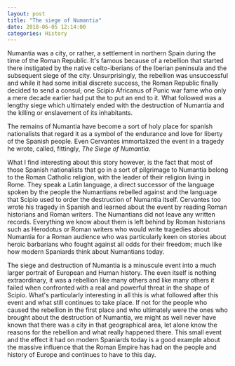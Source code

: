 ```yaml
---
layout: post
title: "The siege of Numantia"
date: 2018-06-05 12:14:00
categories: History
---
```


Numantia was a city, or rather, a settlement in northern Spain during the time 
of the Roman Republic. It's famous because of a rebellion that started there 
instigated by the native celto-iberians of the Iberian peninsula and the 
subsequent siege of the city. Unsurprisingly, the rebellion was unsuccessful 
and while it had some initial discrete success, the Roman Republic finally 
decided to send a consul; one Scipio Africanus of Punic war fame who only a 
mere decade earlier had put the to put an end to it. 
What followed was a lengthy siege which ultimately ended with the destruction 
of Numantia and the killing or enslavement of its inhabitants. 

The remains of Numantia have become a sort of holy place for spanish nationalists
that regard it as a symbol of the endurance and love for liberty of the Spanish 
people. Even Cervantes immortalized the event in a tragedy he wrote, called, 
fittingly, _The Siege of Numantia_.

What I find interesting about this story however, is the fact that most of those
Spanish nationalists that go in a sort of pilgrimage to Numantia belong to the 
Roman Catholic religion, with the leader of their religion living in Rome. They 
speak a Latin language, a direct successor of the language spoken by the people
the Numantians rebelled against and the language that Scipio used to order the 
destruction of Numantia itself. Cervantes too wrote his tragedy in Spanish and 
learned about the event by reading Roman historians and Roman writers. The 
Numantians did not leave any written records. Everything we know about them is 
left behind by Roman historians such as Herodotus or Roman writers who would write
tragedies about Numantia for a Roman audience who was particularly keen on stories
about heroic barbarians who fought against all odds for their freedom; much like 
how modern Spaniards think about Numantians today.

The siege and destruction of Numantia is a minuscule event into a much larger
portrait of European and Human history. The even itself is nothing extraordinary, 
it was a rebellion like many others and like many others it failed when confronted
with a real and powerful threat in the shape of Scipio. What's particularly interesting
in all this is what followed after this event and what still continues to take place.
If not for the people who caused the rebellion in the first place and who ultimately were
the ones who brought about the destruction of Numantia, we might as well never have known
that there was a city in that geographical area, let alone know the reasons for the
rebellion and what really happened there. This small event and the effect it had on modern
Spaniards today is a good example about the massive influence that the Roman Empire has
had on the people and history of Europe and continues to have to this day.
